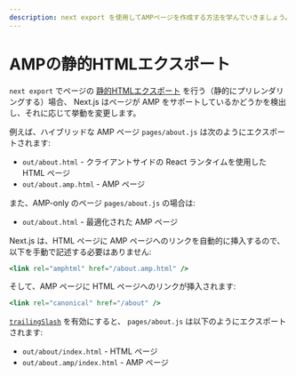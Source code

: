 ```yaml
---
description: next export を使用してAMPページを作成する方法を学んでいきましょう。
---
```


# AMPの静的HTMLエクスポート

 `next export` でページの [静的HTMLエクスポート](/docs/advanced-features/static-html-export.md) を行う（静的にプリレンダリングする）場合、 Next.js はページが AMP をサポートしているかどうかを検出し、それに応じて挙動を変更します。

例えば、ハイブリッドな AMP ページ `pages/about.js` は次のようにエクスポートされます:

- `out/about.html` - クライアントサイドの React ランタイムを使用した HTML ページ
- `out/about.amp.html` - AMP ページ

また、AMP-only のページ `pages/about.js` の場合は:

- `out/about.html` - 最適化された AMP ページ

Next.js は、HTML ページに AMP ページへのリンクを自動的に挿入するので、以下を手動で記述する必要はありません:

```jsx
<link rel="amphtml" href="/about.amp.html" />
```

そして、AMP ページに HTML ページへのリンクが挿入されます:

```jsx
<link rel="canonical" href="/about" />
```

[`trailingSlash`](/docs/api-reference/next.config.js/trailingSlash.md) を有効にすると、 `pages/about.js` は以下のようにエクスポートされます:

- `out/about/index.html` - HTML ページ
- `out/about.amp/index.html` - AMP ページ
